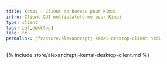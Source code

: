 ```yaml
---
title: Kemai - Client de bureau pour Kimai
intro: Client GUI multiplateforme pour Kimai
type: client
tags: [qt,desktop]
lang: fr
permalink: /fr/store/alexandreptj-kemai-desktop-client.html
---
```


{% include store/alexandreptj-kemai-desktop-client.md %}
